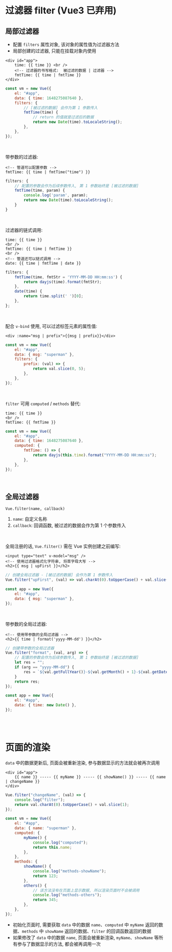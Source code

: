 # 过滤器 filter (Vue3 已弃用)

## 局部过滤器

-   配置 `filters` 属性对象, 该对象的属性值为过滤器方法
-   局部创建的过滤器, 只能在挂载对象内使用

```vue
<div id="app">
    time: {{ time }} <br />
    <!-- 过滤器的书写格式:  被过滤的数据 | 过滤器 -->
    fmtTime: {{ time | fmtTime }}
</div>
```

```js
const vm = new Vue({
    el: "#app",
    data: { time: 1648275087640 },
    filters: {
        // [被过滤的数据] 会作为第 1 参数传入
        fmtTime(time) {
            // return 的值就是过滤后的数据
            return new Date(time).toLocaleString();
        },
    },
});
```

<br>

带参数的过滤器:

```vue
<!-- 管道可以配置参数 -->
fmtTime: {{ time | fmtTime("time") }}
```

```js
filters: {
    // 配置的参数会作为后续参数传入, 第 1 参数始终是 [被过滤的数据]
    fmtTime(time, param) {
        console.log('param', param);
        return new Date(time).toLocaleString();
    }
}
```

<br>

过滤器的链式调用:

```vue
time: {{ time }}
<br />
fmtTime: {{ time | fmtTime }}
<br />
<!-- 管道还可以链式调用 -->
date: {{ time | fmtTime | date }}
```

```js
filters: {
    fmtTime(time, fmtStr = 'YYYY-MM-DD HH:mm:ss') {
        return dayjs(time).format(fmtStr);
    },
    date(time) {
        return time.split(' ')[0];
    },
};
```

<br>

配合 `v-bind` 使用, 可以过滤标签元素的属性值:

```vue
<div :name="msg | prefix">{{msg | prefix}}</div>
```

```js
const vm = new Vue({
    el: "#app",
    data: { msg: "superman" },
    filters: {
        prefix: (val) => {
            return val.slice(0, 5);
        },
    },
});
```

<br>

`filter` 可用 `computed` / `methods` 替代:

```vue
time: {{ time }}
<br />
fmtTime: {{ fmtTime }}
```

```js
const vm = new Vue({
    el: "#app",
    data: { time: 1648275087640 },
    computed: {
        fmtTime: () => {
            return dayjs(this.time).format("YYYY-MM-DD HH:mm:ss");
        },
    },
});
```

<br>

## 全局过滤器

`Vue.filter(name, callback)`

1. `name`: 自定义名称
2. `callback`: 回调函数, 被过滤的数据会作为第 1 个参数传入

<br>

全局注册的话, `Vue.filter()` 需在 Vue 实例创建之前编写:

```vue
<input type="text" v-model="msg" />
<!-- 使用过滤器格式化字符串, 将首字母大写 -->
<h2>{{ msg | upFirst }}</h2>
```

```js
// 创建全局过滤器 - [被过滤的数据] 会作为第 1 参数传入
Vue.filter("upFirst", (val) => val.charAt(0).toUpperCase() + val.slice(1));

const app = new Vue({
    el: "#app",
    data: { msg: "superman" },
});
```

<br>

带参数的全局过滤器:

```vue
<!-- 使用带参数的全局过滤器 -->
<h2>{{ time | format('yyyy-MM-dd') }}</h2>
```

```js
// 创建带参数的全局过滤器
Vue.filter("format", (val, arg) => {
    // 配置的参数会作为后续参数传入, 第 1 参数始终是 [被过滤的数据]
    let res = "";
    if (arg == "yyyy-MM-dd") {
        res = `${val.getFullYear()}-${val.getMonth() + 1}-${val.getDate()}`;
    }
    return res;
});

const app = new Vue({
    el: "#app",
    data: { time: new Date() },
});
```

<br><br>

# 页面的渲染

`data` 中的数据更新后, 页面会被重新渲染, 参与数据显示的方法就会被再次调用

```vue
<div id="app">
    {{ name }} ----- {{ myName }} ----- {{ showName() }} ----- {{ name | changeName }}
</div>
```

```js
Vue.filter("changeName", (val) => {
    console.log("filter");
    return val.charAt(0).toUpperCase() + val.slice(1);
});

const vm = new Vue({
    el: "#app",
    data: { name: "superman" },
    computed: {
        myName() {
            console.log("computed");
            return this.name;
        },
    },
    methods: {
        showName() {
            console.log("methods-showName");
            return 123;
        },
        others() {
            // 该方法没有在页面上显示数据, 所以渲染页面时不会被调用
            console.log("methods-others");
            return 345;
        },
    },
});
```

-   初始化页面时, 需要获取 `data` 中的数据 `name`、`computed` 中 `myName` 返回的数据、`methods` 中 `showName` 返回的数据、`filter` 的回调函数返回的数据
-   如果修改了 `data` 中的数据 `name`, 页面会被重新渲染, `myName`、`showName` 等所有参与了数据显示的方法, 都会被再调用一次
